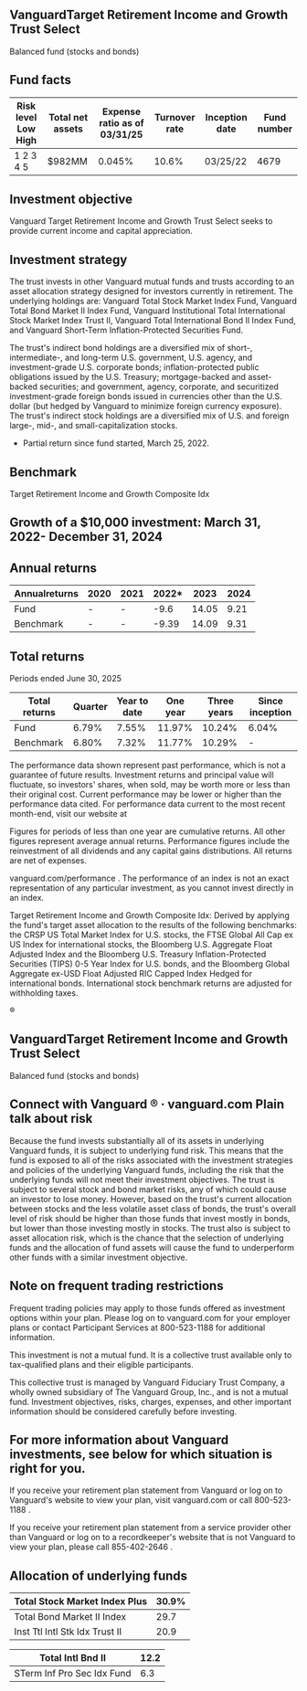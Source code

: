 ## VanguardTarget Retirement Income and Growth Trust Select

Balanced fund (stocks and bonds)

## Fund facts

| Risk level Low High   | Total net assets   | Expense ratio as of 03/31/25   | Turnover rate   | Inception date   |   Fund number |
|-----------------------|--------------------|--------------------------------|-----------------|------------------|---------------|
| 1 2 3 4 5             | $982MM             | 0.045%                         | 10.6%           | 03/25/22         |          4679 |

## Investment objective

Vanguard Target Retirement Income and Growth Trust Select seeks to provide current income and capital appreciation.

## Investment strategy

The trust invests in other Vanguard mutual funds and trusts according to an asset allocation strategy designed for investors currently in retirement. The underlying holdings are: Vanguard Total Stock Market Index Fund, Vanguard Total Bond Market II Index Fund, Vanguard Institutional Total International Stock Market Index Trust II, Vanguard Total International Bond II Index Fund, and Vanguard Short-Term Inflation-Protected Securities Fund.

The trust's indirect bond holdings are a diversified mix of short-, intermediate-, and long-term U.S. government, U.S. agency, and investment-grade U.S. corporate bonds; inflation-protected public obligations issued by the U.S. Treasury; mortgage-backed and asset-backed securities; and government, agency, corporate, and securitized investment-grade foreign bonds issued in currencies other than the U.S. dollar (but hedged by Vanguard to minimize foreign currency exposure). The trust's indirect stock holdings are a diversified mix of U.S. and foreign large-, mid-, and small-capitalization stocks.

* Partial return since fund started, March 25, 2022.

## Benchmark

Target Retirement Income and Growth Composite Idx

## Growth of a $10,000 investment:  March 31, 2022-  December 31, 2024

<!-- image -->

## Annual returns

<!-- image -->

| Annualreturns   | 2020   | 2021   |   2022* |   2023 |   2024 |
|-----------------|--------|--------|---------|--------|--------|
| Fund            | -      | -      |   -9.6  |  14.05 |   9.21 |
| Benchmark       | -      | -      |   -9.39 |  14.09 |   9.31 |

## Total returns

Periods ended June 30, 2025

| Total returns   | Quarter   | Year to date   | One year   | Three years   | Since inception   |
|-----------------|-----------|----------------|------------|---------------|-------------------|
| Fund            | 6.79%     | 7.55%          | 11.97%     | 10.24%        | 6.04%             |
| Benchmark       | 6.80%     | 7.32%          | 11.77%     | 10.29%        | -                 |

The performance data shown represent past performance, which is not a guarantee of future results. Investment returns and principal value will fluctuate, so investors' shares, when sold, may be worth more or less than their original cost. Current performance may be lower or higher than the performance data cited. For performance data current to the most recent month-end, visit our website at

Figures for periods of less than one year are cumulative returns. All other figures represent average annual returns. Performance figures include the reinvestment of all dividends and any capital gains distributions. All returns are net of expenses.

vanguard.com/performance  . The performance of an index is not an exact representation of any particular investment, as you cannot invest directly in an index.

Target Retirement Income and Growth Composite Idx: Derived by applying the fund's target asset allocation to the results of the following benchmarks: the CRSP US Total Market Index for U.S. stocks, the FTSE Global All Cap ex US Index for international stocks, the Bloomberg U.S. Aggregate Float Adjusted Index and the Bloomberg U.S. Treasury Inflation-Protected Securities (TIPS) 0-5 Year Index for U.S. bonds, and the Bloomberg Global Aggregate ex-USD Float Adjusted RIC Capped Index Hedged for international bonds. International stock benchmark returns are adjusted for withholding taxes.

®

<!-- image -->

## VanguardTarget Retirement Income and Growth Trust Select

Balanced fund (stocks and bonds)

## Connect with Vanguard   ® ·    vanguard.com Plain talk about risk

Because the fund invests substantially all of its assets in underlying Vanguard funds, it is subject to underlying fund risk. This means that the fund is exposed to all of the risks associated with the investment strategies and policies of the underlying Vanguard funds, including the risk that the underlying funds will not meet their investment objectives. The trust is subject to several stock and bond market risks, any of which could cause an investor to lose money. However, based on the trust's current allocation between stocks and the less volatile asset class of bonds, the trust's overall level of risk should be higher than those funds that invest mostly in bonds, but lower than those investing mostly in stocks. The trust also is subject to asset allocation risk, which is the chance that the selection of underlying funds and the allocation of fund assets will cause the fund to underperform other funds with a similar investment objective.

## Note on frequent trading restrictions

Frequent trading policies may apply to those funds offered as investment options within your plan. Please log on to   vanguard.com for your employer plans or contact Participant Services at 800-523-1188 for additional information.

This investment is not a mutual fund. It is a collective trust available only to tax-qualified plans and their eligible participants.

This collective trust is managed by Vanguard Fiduciary Trust Company, a wholly owned subsidiary of The Vanguard Group, Inc., and is not a mutual fund. Investment objectives, risks, charges, expenses, and other important information should be considered carefully before investing.

## For more information about Vanguard investments, see below for which situation is right for you.

If you receive your retirement plan statement from Vanguard or log on to Vanguard's website to view your plan, visit vanguard.com or call 800-523-1188 .

If you receive your retirement plan statement from a service provider other than Vanguard or log on to a recordkeeper's website that is not Vanguard to view your plan, please call 855-402-2646 .

## Allocation of underlying funds

| Total Stock Market Index Plus   |   30.9% |
|---------------------------------|---------|
| Total Bond Market II Index      |    29.7 |
| Inst Ttl Intl Stk Idx Trust II  |    20.9 |

<!-- image -->

<!-- image -->

<!-- image -->

| Total Intl Bnd II          |   12.2 |
|----------------------------|--------|
| STerm Inf Pro Sec Idx Fund |    6.3 |